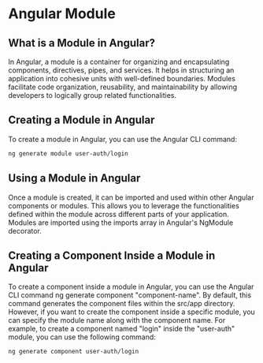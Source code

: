 # Angular Module

## What is a Module in Angular?

In Angular, a module is a container for organizing and encapsulating components, directives, pipes, and services. It helps in structuring an application into cohesive units with well-defined boundaries. Modules facilitate code organization, reusability, and maintainability by allowing developers to logically group related functionalities.

## Creating a Module in Angular

To create a module in Angular, you can use the Angular CLI command:

```bash
ng generate module user-auth/login
```

## Using a Module in Angular

Once a module is created, it can be imported and used within other Angular components or modules. This allows you to leverage the functionalities defined within the module across different parts of your application. Modules are imported using the imports array in Angular's NgModule decorator.

## Creating a Component Inside a Module in Angular

To create a component inside a module in Angular, you can use the Angular CLI command ng generate component "component-name". By default, this command generates the component files within the src/app directory. However, if you want to create the component inside a specific module, you can specify the module name along with the component name. For example, to create a component named "login" inside the "user-auth" module, you can use the following command:

```bash
ng generate component user-auth/login
```
